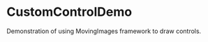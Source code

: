 CustomControlDemo
=================

Demonstration of using MovingImages framework to draw controls.
